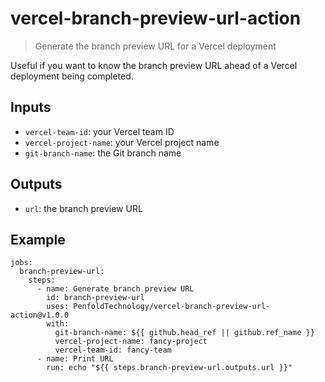 # vercel-branch-preview-url-action

> Generate the branch preview URL for a Vercel deployment

Useful if you want to know the branch preview URL ahead of a Vercel deployment being completed.

## Inputs

- `vercel-team-id`: your Vercel team ID
- `vercel-project-name`: your Vercel project name
- `git-branch-name`: the Git branch name

## Outputs

- `url`: the branch preview URL

## Example

```
jobs:
  branch-preview-url:
    steps:
      - name: Generate branch preview URL
        id: branch-preview-url
        uses: PenfoldTechnology/vercel-branch-preview-url-action@v1.0.0
        with:
          git-branch-name: ${{ github.head_ref || github.ref_name }}
          vercel-project-name: fancy-project
          vercel-team-id: fancy-team
      - name: Print URL
        run: echo "${{ steps.branch-preview-url.outputs.url }}"
```
